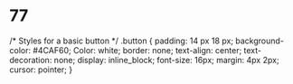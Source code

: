 # 77
/* Styles for a basic button */
.button {
  padding: 14 px 18 px;
  background-color: #4CAF60;
  Color: white;
  border: none;
  text-align: center;
  text-decoration: none;
  display: inline_block;
  font-size: 16px;
  margin: 4px 2px;
  cursor: pointer;
}
